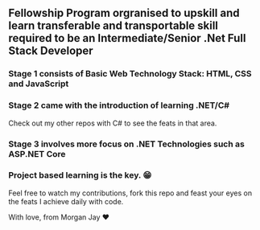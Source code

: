 ## Fellowship Program orgranised to upskill and learn transferable and transportable skill required to be an Intermediate/Senior .Net Full Stack Developer

### Stage 1 consists of Basic Web Technology Stack: HTML, CSS and JavaScript

### Stage 2 came with the introduction of learning .NET/C#
Check out my other repos with C# to see the feats in that area.

### Stage 3 involves more focus on .NET Technologies such as ASP.NET Core

### Project based learning is the key. 😁

Feel free to watch my contributions, fork this repo and feast your eyes on the feats I achieve daily with code.

With love, from Morgan Jay ❤
